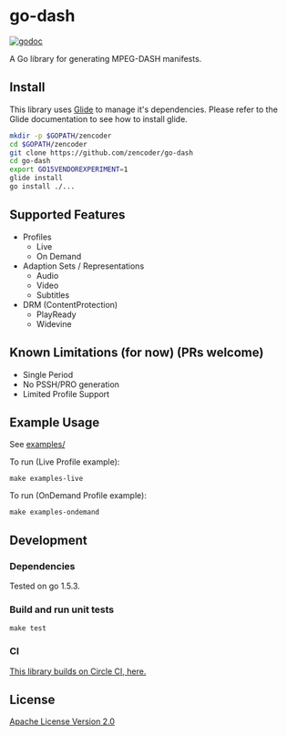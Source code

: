 # go-dash

[![godoc](https://godoc.org/github.com/zencoder/go-dash/mpd?status.svg)](http://godoc.org/github.com/zencoder/go-dash/mpd)

A Go library for generating MPEG-DASH manifests.

## Install

This library uses [Glide](https://github.com/Masterminds/glide) to manage it's dependencies. Please refer to the Glide documentation to see how to install glide.

```bash
mkdir -p $GOPATH/zencoder
cd $GOPATH/zencoder
git clone https://github.com/zencoder/go-dash
cd go-dash
export GO15VENDOREXPERIMENT=1
glide install
go install ./...
```

## Supported Features

* Profiles
  * Live
  * On Demand
* Adaption Sets / Representations
  * Audio
  * Video
  * Subtitles
* DRM (ContentProtection)
  * PlayReady
  * Widevine

## Known Limitations (for now) (PRs welcome)

* Single Period
* No PSSH/PRO generation
* Limited Profile Support

## Example Usage

See [examples/](https://github.com/zencoder/go-dash/tree/master/examples)

To run (Live Profile example):
```
make examples-live
```

To run (OnDemand Profile example):
```
make examples-ondemand
```

## Development

### Dependencies

Tested on go 1.5.3.

### Build and run unit tests

    make test

### CI

[This library builds on Circle CI, here.](https://circleci.com/gh/zencoder/go-dash/)

## License

[Apache License Version 2.0](LICENSE)

